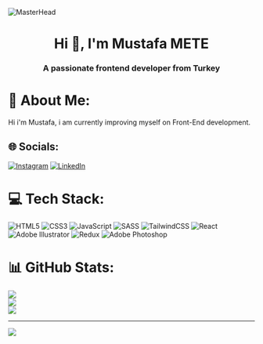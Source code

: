 ![MasterHead](https://cdn.dribbble.com/users/25906/screenshots/2486509/loading_1.gif)
<h1 align="center">Hi 👋, I'm Mustafa METE</h1>
<h3 align="center">A passionate frontend developer from Turkey</h3>


# 💫 About Me:
Hi i'm Mustafa, i am currently improving myself on Front-End development.


## 🌐 Socials:
[![Instagram](https://img.shields.io/badge/Instagram-%23E4405F.svg?logo=Instagram&logoColor=white)](https://instagram.com/mustafa_meteee) [![LinkedIn](https://img.shields.io/badge/LinkedIn-%230077B5.svg?logo=linkedin&logoColor=white)](https://linkedin.com/in/mustafameteee) 

# 💻 Tech Stack:
![HTML5](https://img.shields.io/badge/html5-%23E34F26.svg?style=for-the-badge&logo=html5&logoColor=white) ![CSS3](https://img.shields.io/badge/css3-%231572B6.svg?style=for-the-badge&logo=css3&logoColor=white) ![JavaScript](https://img.shields.io/badge/javascript-%23323330.svg?style=for-the-badge&logo=javascript&logoColor=%23F7DF1E) ![SASS](https://img.shields.io/badge/SASS-hotpink.svg?style=for-the-badge&logo=SASS&logoColor=white) ![TailwindCSS](https://img.shields.io/badge/tailwindcss-%2338B2AC.svg?style=for-the-badge&logo=tailwind-css&logoColor=white) ![React](https://img.shields.io/badge/react-%2320232a.svg?style=for-the-badge&logo=react&logoColor=%2361DAFB) ![Adobe Illustrator](https://img.shields.io/badge/adobeillustrator-%23FF9A00.svg?style=for-the-badge&logo=adobeillustrator&logoColor=white) ![Redux](https://img.shields.io/badge/redux-%23593d88.svg?style=for-the-badge&logo=redux&logoColor=white) ![Adobe Photoshop](https://img.shields.io/badge/adobephotoshop-%2331A8FF.svg?style=for-the-badge&logo=adobephotoshop&logoColor=white)
# 📊 GitHub Stats:
![](https://github-readme-stats.vercel.app/api?username=metethedesigner&theme=default&hide_border=false&include_all_commits=false&count_private=false)<br/>
![](https://github-readme-streak-stats.herokuapp.com/?user=metethedesigner&theme=default&hide_border=false)<br/>
![](https://github-readme-stats.vercel.app/api/top-langs/?username=metethedesigner&theme=default&hide_border=false&include_all_commits=false&count_private=false&layout=compact)

---
[![](https://visitcount.itsvg.in/api?id=metethedesigner&icon=0&color=0)](https://visitcount.itsvg.in)

